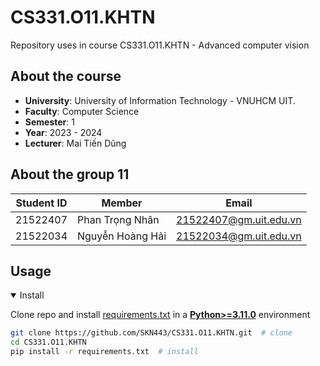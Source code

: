 # CS331.O11.KHTN
Repository uses in course CS331.O11.KHTN - Advanced computer vision
## About the course
- **University**: University of Information Technology - VNUHCM UIT.
- **Faculty**: Computer Science
- **Semester**: 1
- **Year**: 2023 - 2024
- **Lecturer**: Mai Tiến Dũng
## About the group 11
|**Student ID**| **Member**|**Email**|
|-----------|-----------|-----------|
|21522407|Phan Trọng Nhân|21522407@gm.uit.edu.vn|
|21522034|Nguyễn Hoàng Hải|21522034@gm.uit.edu.vn|

## Usage

<details open>
<summary>Install</summary>

Clone repo and install [requirements.txt](https://github.com/SKN443/CS331.O11.KHTN/blob/master/requirements.txt) in a
[**Python>=3.11.0**](https://www.python.org/) environment

```bash
git clone https://github.com/SKN443/CS331.O11.KHTN.git  # clone
cd CS331.O11.KHTN
pip install -r requirements.txt  # install
```
</details>

